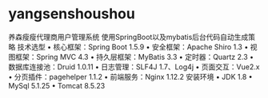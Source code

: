 # yangsenshoushou
养森瘦瘦代理商用户管理系统
使用SpringBoot以及mybatis后台代码自动生成策略
技术选型
•	核心框架：Spring Boot 1.5.9
•	安全框架：Apache Shiro 1.3
•	视图框架：Spring MVC 4.3
•	持久层框架：MyBatis 3.3
•	定时器：Quartz 2.3
•	数据库连接池：Druid 1.0.11
•	日志管理：SLF4J 1.7、Log4j
•	页面交互：Vue2.x
•	分页插件：pagehelper 1.1.2
•	前端服务：Nginx 1.12.2
安装环境
•	JDK 1.8
•	MySql 5.1.25
•	Tomcat 8.5.23

